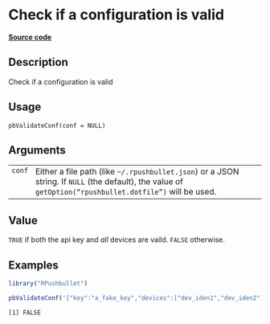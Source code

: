 

# Check if a configuration is valid

[**Source code**](https://github.com/eddelbuettel/rpushbullet/tree/master/R/#L)

## Description

Check if a configuration is valid

## Usage

<pre><code class='language-R'>pbValidateConf(conf = NULL)
</code></pre>

## Arguments

<table role="presentation">
<tr>
<td style="white-space: nowrap; font-family: monospace; vertical-align: top">
<code id="conf">conf</code>
</td>
<td>
Either a file path (like <code>~/.rpushbullet.json</code>) or a JSON
string. If <code>NULL</code> (the default), the value of
<code>getOption(“rpushbullet.dotfile”)</code> will be used.
</td>
</tr>
</table>

## Value

<code>TRUE</code> if both the api key and <em>all</em> devices are
vaild. <code>FALSE</code> otherwise.

## Examples

``` r
library("RPushbullet")

pbValidateConf('{"key":"a_fake_key","devices":["dev_iden1","dev_iden2"]}')
```

    [1] FALSE
